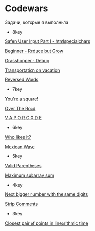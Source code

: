 # Codewars
Задачи, которые я выполнила

* 8key

[Safen User Input Part I - htmlspecialchars](https://github.com/Nadezhda1209/pythonP/blob/master/8key/Safen_User_Input_Part_I-htmlspecialchars.md)

[Beginner - Reduce but Grow](https://github.com/Nadezhda1209/pythonP/blob/master/8key/Beginner-Reduce_but_Grow.md)

[Grasshopper - Debug](https://github.com/Nadezhda1209/pythonP/blob/master/8key/Grasshopper-Debug.md)

[Transportation on vacation](https://github.com/Nadezhda1209/pythonP/blob/master/8key/Transportation_on_vacation.md)

[Reversed Words](https://github.com/Nadezhda1209/pythonP/blob/master/8key/Reversed_Words.md)

* 7key

[You're a square!](https://github.com/Nadezhda1209/pythonP/blob/master/7key/You're_a_square.md)

[Over The Road](https://github.com/Nadezhda1209/pythonP/blob/master/7key/Over_The_Road.md)

[V A P O R C O D E](https://github.com/Nadezhda1209/pythonP/blob/master/7key/V%20A%20P%20O%20R%20C%20O%20D%20E.md)

* 6key

[Who likes it?](https://github.com/Nadezhda1209/pythonP/blob/master/6key/Who_likes_it.md)

[Mexican Wave](https://github.com/Nadezhda1209/pythonP/blob/master/6key/Mexican%20Wave.md)


* 5key

[Valid Parentheses](https://github.com/Nadezhda1209/pythonP/blob/master/5key/Valid%20Parentheses.md)

[Maximum subarray sum](https://github.com/Nadezhda1209/pythonP/blob/master/5key/Maximum%20subarray%20sum.md)


* 4key

[Next bigger number with the same digits](https://github.com/Nadezhda1209/pythonP/blob/master/4key/Next_bigger_number_with_the_same_digits.md)

[Strip Comments](https://github.com/Nadezhda1209/pythonP/blob/master/4key/Strip%20Comments.md)

* 3key

[Closest pair of points in linearithmic time](https://github.com/Nadezhda1209/pythonP/blob/master/3key/Closest%20pair%20of%20points%20in%20linearithmic%20time.md)

